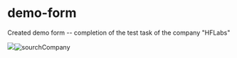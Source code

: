 # demo-form
Created demo form -- сompletion of the test task of the company "HFLabs"




![](img/sourchCompany.png)![sourchCompany](https://user-images.githubusercontent.com/78747117/156439744-e7d19933-e860-41f4-8c29-6ae69d9353fa.jpg)
